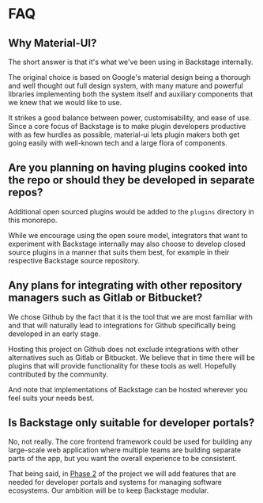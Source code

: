 # FAQ

## Why Material-UI?

The short answer is that it's what we've been using in Backstage internally.

The original choice is based on Google's material design being a thorough and well
thought out full design system, with many mature and powerful libraries implementing
both the system itself and auxiliary components that we knew that we would like to use.

It strikes a good balance between power, customisability, and ease of use. Since a core
focus of Backstage is to make plugin developers productive with as few hurdles as
possible, material-ui lets plugin makers both get going easily with well-known tech
and a large flora of components.

## Are you planning on having plugins cooked into the repo or should they be developed in separate repos?

Additional open sourced plugins would be added to the `plugins` directory in this monorepo.

While we encourage using the open soure model, integrators that want to experiment with
Backstage internally may also choose to develop closed source plugins in a manner that suits
them best, for example in their respective Backstage source repository.

## Any plans for integrating with other repository managers such as Gitlab or Bitbucket?

We chose Github by the fact that it is the tool that we are most familiar with and that will naturally
lead to integrations for Github specifically being developed in an early stage.

Hosting this project on Github does not exclude integrations with other alternatives such as Gitlab or
Bitbucket. We believe that in time there will be plugins that will provide functionality for these tools
as well. Hopefully contributed by the community.

And note that implementations of Backstage can be hosted wherever you feel suits your needs best.

## Is Backstage only suitable for developer portals?

No, not really. The core frontend framework could be used for building any large-scale web application where multiple teams are building separate parts of the app, but you want the overall experience to be consistent.

That being said, in [Phase 2](https://github.com/spotify/backstage#project-roadmap) of the project we will add features that are needed for developer portals and systems for managing software ecosystems. Our ambition will be to keep Backstage modular.


